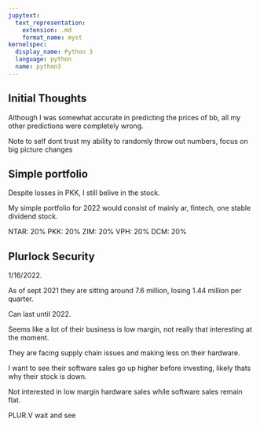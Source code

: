 ```yaml
---
jupytext:
  text_representation:
    extension: .md
    format_name: myst
kernelspec:
  display_name: Python 3
  language: python
  name: python3
---
```


## Initial Thoughts

Although I was somewhat accurate in predicting the prices of bb, all my other predictions were completely wrong.

Note to self dont trust my ability to randomly throw out numbers, focus on big picture changes

## Simple portfolio

Despite losses in PKK, I still belive in the stock.

My simple portfolio for 2022 would consist of mainly ar, fintech, one stable dividend stock.

NTAR: 20%
PKK: 20%
ZIM: 20%
VPH: 20%
DCM: 20%

## Plurlock Security

1/16/2022.

As of sept 2021 they are sitting around 7.6 million, losing 1.44 million per quarter.

Can last until 2022.

Seems like a lot of their business is low margin, not really that interesting at the moment.

They are facing supply chain issues and making less on their hardware.

I want to see their software sales go up higher before investing, likely thats why their stock is down.

Not interested in low margin hardware sales while software sales remain flat.

PLUR.V wait and see

